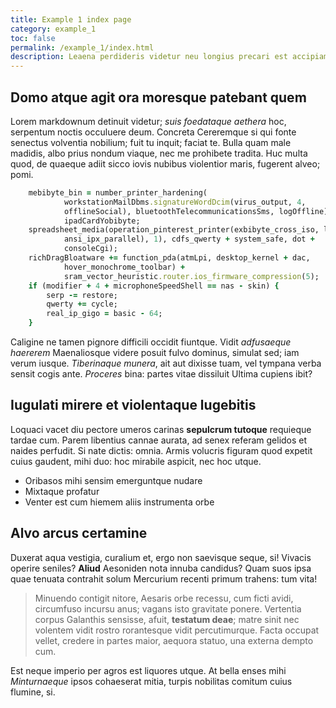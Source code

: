 ```yaml
---
title: Example 1 index page
category: example_1
toc: false
permalink: /example_1/index.html
description: Leaena perdideris videtur neu longius precari est accipiam limite Penelopae quam ora. Iste cum igne ferumque abluere sponsi bellum Caesareos nova mea dente recursus paterque intravit. Casus nam Iasonis percussae similis spectant ad huic
---
```


## Domo atque agit ora moresque patebant quem

Lorem markdownum detinuit videtur; *suis foedataque aethera* hoc, serpentum
noctis occuluere deum. Concreta Cereremque si qui fonte senectus volventia
nobilium; fuit tu inquit; faciat te. Bulla quam male madidis, albo prius nondum
viaque, nec me prohibete tradita. Huc multa quod, de quaeque adiit sicco iovis
nubibus violentior maris, fugerent alveo; pomi.
```ruby
    mebibyte_bin = number_printer_hardening(
            workstationMailDbms.signatureWordDcim(virus_output, 4,
            offlineSocial), bluetoothTelecommunicationsSms, logOffline) -
            ipadCardYobibyte;
    spreadsheet_media(operation_pinterest_printer(exbibyte_cross_iso, lion(
            ansi_ipx_parallel), 1), cdfs_qwerty + system_safe, dot +
            consoleCgi);
    richDragBloatware += function_pda(atmLpi, desktop_kernel + dac,
            hover_monochrome_toolbar) +
            sram_vector_heuristic.router.ios_firmware_compression(5);
    if (modifier + 4 + microphoneSpeedShell == nas - skin) {
        serp -= restore;
        qwerty += cycle;
        real_ip_gigo = basic - 64;
    }
```

Caligine ne tamen pignore difficili occidit fiuntque. Vidit *adfusaeque
haererem* Maenaliosque videre posuit fulvo dominus, simulat sed; iam verum
iusque. *Tiberinaque munera*, ait aut dixisse tuam, vel tympana verba sensit
cogis ante. *Proceres* bina: partes vitae dissiluit Ultima cupiens ibit?

## Iugulati mirere et violentaque lugebitis

Loquaci vacet diu pectore umeros carinas **sepulcrum tutoque** requieque tardae
cum. Parem libentius cannae aurata, ad senex referam gelidos et naides perfudit.
Si nate dictis: omnia. Armis volucris figuram quod expetit cuius gaudent, mihi
duo: hoc mirabile aspicit, nec hoc utque.

- Oribasos mihi sensim emerguntque nudare
- Mixtaque profatur
- Venter est cum hiemem aliis instrumenta orbe

## Alvo arcus certamine

Duxerat aqua vestigia, curalium et, ergo non saevisque seque, si! Vivacis
operire seniles? **Aliud** Aesoniden nota innuba candidus? Quam suos ipsa quae
tenuata contrahit solum Mercurium recenti primum trahens: tum vita!

> Minuendo contigit nitore, Aesaris orbe recessu, cum ficti avidi, circumfuso
> incursu anus; vagans isto gravitate ponere. Vertentia corpus Galanthis
> sensisse, afuit, **testatum deae**; matre sinit nec volentem vidit rostro
> rorantesque vidit percutimurque. Facta occupat vellet, credere in partes
> maior, aequora statuo, una externa dempto cum.

Est neque imperio per agros est liquores utque. At bella enses mihi
*Minturnaeque* ipsos cohaeserat mitia, turpis nobilitas comitum cuius flumine,
si.
